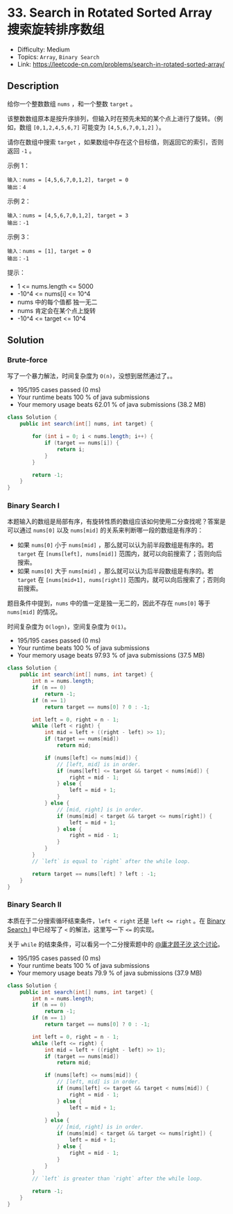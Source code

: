 # 33. Search in Rotated Sorted Array 搜索旋转排序数组

- Difficulty: Medium
- Topics: `Array`, `Binary Search`
- Link: https://leetcode-cn.com/problems/search-in-rotated-sorted-array/

## Description

给你一个整数数组 `nums` ，和一个整数 `target` 。

该整数数组原本是按升序排列，但输入时在预先未知的某个点上进行了旋转。（例如，数组 `[0,1,2,4,5,6,7]` 可能变为 `[4,5,6,7,0,1,2]` ）。

请你在数组中搜索 `target` ，如果数组中存在这个目标值，则返回它的索引，否则返回 `-1` 。

示例 1：
```
输入：nums = [4,5,6,7,0,1,2], target = 0
输出：4
```
示例 2：
```
输入：nums = [4,5,6,7,0,1,2], target = 3
输出：-1
```
示例 3：
```
输入：nums = [1], target = 0
输出：-1
```

提示：

- 1 <= nums.length <= 5000
- -10^4 <= nums[i] <= 10^4
- nums 中的每个值都 独一无二
- nums 肯定会在某个点上旋转
- -10^4 <= target <= 10^4

## Solution

### Brute-force

写了一个暴力解法，时间复杂度为 `O(n)`，没想到居然通过了。。

- 195/195 cases passed (0 ms)
- Your runtime beats 100 % of java submissions
- Your memory usage beats 62.01 % of java submissions (38.2 MB)

```java
class Solution {
    public int search(int[] nums, int target) {

        for (int i = 0; i < nums.length; i++) {
            if (target == nums[i]) {
                return i;
            }
        }

        return -1;
    }
}
```

### Binary Search I

本题输入的数组是局部有序，有旋转性质的数组应该如何使用二分查找呢？答案是可以通过 `nums[0]` 以及 `nums[mid]` 的关系来判断哪一段的数组是有序的：
- 如果 `nums[0]` 小于 `nums[mid]` ，那么就可以认为前半段数组是有序的。若 `target` 在 `[nums[left], nums[mid]]` 范围内，就可以向前搜索了；否则向后搜索。
- 如果 `nums[0]` 大于 `nums[mid]` ，那么就可以认为后半段数组是有序的。若 `target` 在 `[nums[mid+1], nums[right]]` 范围内，就可以向后搜索了；否则向前搜索。

题目条件中提到，`nums` 中的值一定是独一无二的，因此不存在 `nums[0]` 等于 `nums[mid]` 的情况。

时间复杂度为 `O(logn)`，空间复杂度为 `O(1)`。

- 195/195 cases passed (0 ms)
- Your runtime beats 100 % of java submissions
- Your memory usage beats 97.93 % of java submissions (37.5 MB)

```java
class Solution {
    public int search(int[] nums, int target) {
        int n = nums.length;
        if (n == 0)
            return -1;
        if (n == 1)
            return target == nums[0] ? 0 : -1;

        int left = 0, right = n - 1;
        while (left < right) {
            int mid = left + ((right - left) >> 1);
            if (target == nums[mid])
                return mid;

            if (nums[left] <= nums[mid]) {
                // [left, mid] is in order.
                if (nums[left] <= target && target < nums[mid]) {
                    right = mid - 1;
                } else {
                    left = mid + 1;
                }
            } else {
                // [mid, right] is in order.
                if (nums[mid] < target && target <= nums[right]) {
                    left = mid + 1;
                } else {
                    right = mid - 1;
                }
            }
        }
        // `left` is equal to `right` after the while loop.

        return target == nums[left] ? left : -1;
    }
}
```

### Binary Search II

本质在于二分搜索循环结束条件，`left < right` 还是 `left <= right` 。在 [Binary Search I](#binary-search-i) 中已经写了 `<` 的解法，这里写一下 `<=` 的实现。

关于 `while` 的结束条件，可以看另一个二分搜索题中的 [@庸才顾子汐 这个讨论](https://leetcode-cn.com/problems/find-first-and-last-position-of-element-in-sorted-array/solution/da-jia-bu-yao-kan-labuladong-de-jie-fa-fei-chang-2/)。

- 195/195 cases passed (0 ms)
- Your runtime beats 100 % of java submissions
- Your memory usage beats 79.9 % of java submissions (37.9 MB)

```java
class Solution {
    public int search(int[] nums, int target) {
        int n = nums.length;
        if (n == 0)
            return -1;
        if (n == 1)
            return target == nums[0] ? 0 : -1;

        int left = 0, right = n - 1;
        while (left <= right) {
            int mid = left + ((right - left) >> 1);
            if (target == nums[mid])
                return mid;

            if (nums[left] <= nums[mid]) {
                // [left, mid] is in order.
                if (nums[left] <= target && target < nums[mid]) {
                    right = mid - 1;
                } else {
                    left = mid + 1;
                }
            } else {
                // [mid, right] is in order.
                if (nums[mid] < target && target <= nums[right]) {
                    left = mid + 1;
                } else {
                    right = mid - 1;
                }
            }
        }
        // `left` is greater than `right` after the while loop.

        return -1;
    }
}
```
